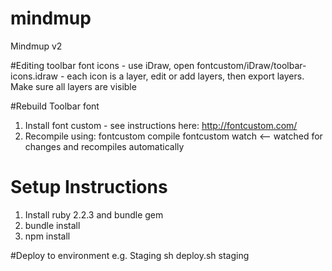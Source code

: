 # mindmup
Mindmup v2

#Editing toolbar font icons
	- use iDraw, open fontcustom/iDraw/toolbar-icons.idraw
	- each icon is a layer, edit or add layers, then export layers. Make sure all layers are visible

#Rebuild Toolbar font
1. Install font custom - see instructions here: http://fontcustom.com/
2. Recompile using:
	fontcustom compile
	fontcustom watch <-- watched for changes and recompiles automatically


# Setup Instructions

1. Install ruby 2.2.3 and bundle gem
2. bundle install
3. npm install


#Deploy to environment
e.g. Staging
sh deploy.sh staging